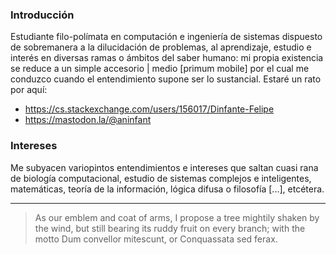 ### Introducción
Estudiante filo-polímata en computación e ingeniería de sistemas dispuesto de sobremanera a la dilucidación de problemas, al aprendizaje, estudio e interés en
diversas ramas o ámbitos del saber humano: mi propia existencia se reduce a un simple accesorio | medio [primum mobile] por el cual me conduzco cuando el entendimiento supone ser lo
sustancial. Estaré un rato por aquí:
- https://cs.stackexchange.com/users/156017/Dinfante-Felipe
- https://mastodon.la/@aninfant
### Intereses
Me subyacen variopintos entendimientos e intereses que saltan cuasi rana de biología computacional, estudio de sistemas complejos e inteligentes, matemáticas, teoría de la información, lógica difusa o filosofía [...], etcétera.

---
> As our emblem and coat of arms, I propose a tree mightily shaken by the wind, but still bearing its ruddy fruit on every branch; with the motto Dum convellor mitescunt, or Conquassata sed ferax.

